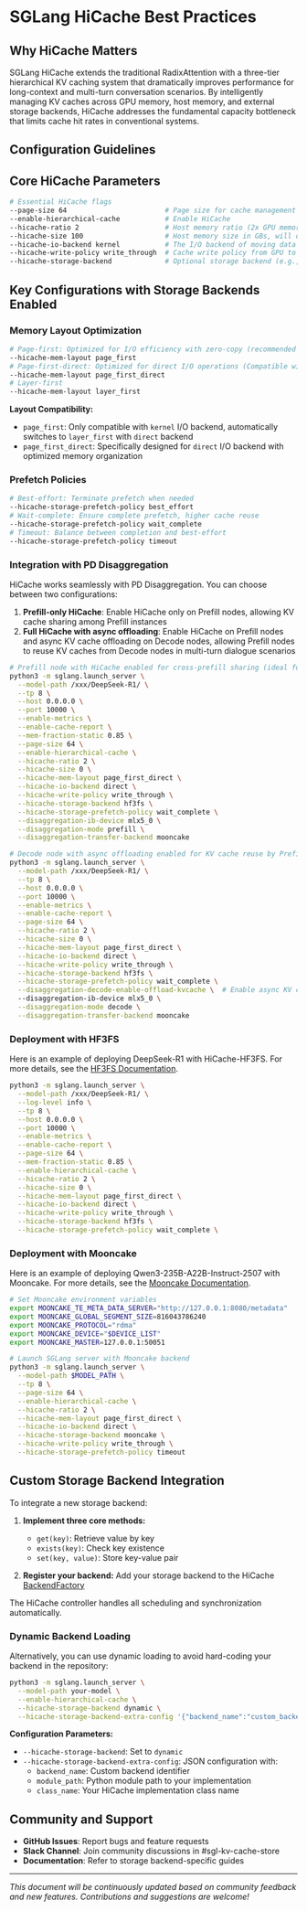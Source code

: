 # SGLang HiCache Best Practices

## Why HiCache Matters

SGLang HiCache extends the traditional RadixAttention with a three-tier hierarchical KV caching system that dramatically improves performance for long-context and multi-turn conversation scenarios. By intelligently managing KV caches across GPU memory, host memory, and external storage backends, HiCache addresses the fundamental capacity bottleneck that limits cache hit rates in conventional systems.

## Configuration Guidelines

## Core HiCache Parameters

```bash
# Essential HiCache flags
--page-size 64                        # Page size for cache management
--enable-hierarchical-cache           # Enable HiCache
--hicache-ratio 2                     # Host memory ratio (2x GPU memory)
--hicache-size 100                    # Host memory size in GBs, will override the above ratio
--hicache-io-backend kernel           # The I/O backend of moving data between CPU and GPU
--hicache-write-policy write_through  # Cache write policy from GPU to CPU
--hicache-storage-backend             # Optional storage backend (e.g., hf3fs, mooncake, etc.)
```

## Key Configurations with Storage Backends Enabled

### Memory Layout Optimization

```bash
# Page-first: Optimized for I/O efficiency with zero-copy (recommended with kernel backend)
--hicache-mem-layout page_first
# Page-first-direct: Optimized for direct I/O operations (Compatible with fa3 and same zero-copy performance as page_first)
--hicache-mem-layout page_first_direct
# Layer-first
--hicache-mem-layout layer_first
```
**Layout Compatibility:**
- `page_first`: Only compatible with `kernel` I/O backend, automatically switches to `layer_first` with `direct` backend
- `page_first_direct`: Specifically designed for `direct` I/O backend with optimized memory organization

### Prefetch Policies

```bash
# Best-effort: Terminate prefetch when needed
--hicache-storage-prefetch-policy best_effort
# Wait-complete: Ensure complete prefetch, higher cache reuse
--hicache-storage-prefetch-policy wait_complete
# Timeout: Balance between completion and best-effort
--hicache-storage-prefetch-policy timeout
```

### Integration with PD Disaggregation

HiCache works seamlessly with PD Disaggregation. You can choose between two configurations:

1. **Prefill-only HiCache**: Enable HiCache only on Prefill nodes, allowing KV cache sharing among Prefill instances
2. **Full HiCache with async offloading**: Enable HiCache on Prefill nodes and async KV cache offloading on Decode nodes, allowing Prefill nodes to reuse KV caches from Decode nodes in multi-turn dialogue scenarios

```bash
# Prefill node with HiCache enabled for cross-prefill sharing (ideal for SystemPrompt scenarios)
python3 -m sglang.launch_server \
  --model-path /xxx/DeepSeek-R1/ \
  --tp 8 \
  --host 0.0.0.0 \
  --port 10000 \
  --enable-metrics \
  --enable-cache-report \
  --mem-fraction-static 0.85 \
  --page-size 64 \
  --enable-hierarchical-cache \
  --hicache-ratio 2 \
  --hicache-size 0 \
  --hicache-mem-layout page_first_direct \
  --hicache-io-backend direct \
  --hicache-write-policy write_through \
  --hicache-storage-backend hf3fs \
  --hicache-storage-prefetch-policy wait_complete \
  --disaggregation-ib-device mlx5_0 \
  --disaggregation-mode prefill \
  --disaggregation-transfer-backend mooncake

# Decode node with async offloading enabled for KV cache reuse by Prefill (ideal for multi-turn conversations)
python3 -m sglang.launch_server \
  --model-path /xxx/DeepSeek-R1/ \
  --tp 8 \
  --host 0.0.0.0 \
  --port 10000 \
  --enable-metrics \
  --enable-cache-report \
  --page-size 64 \
  --hicache-ratio 2 \
  --hicache-size 0 \
  --hicache-mem-layout page_first_direct \
  --hicache-io-backend direct \
  --hicache-write-policy write_through \
  --hicache-storage-backend hf3fs \
  --hicache-storage-prefetch-policy wait_complete \
  --disaggregation-decode-enable-offload-kvcache \  # Enable async KV cache offloading in decode node
  --disaggregation-ib-device mlx5_0 \
  --disaggregation-mode decode \
  --disaggregation-transfer-backend mooncake
```


### Deployment with HF3FS

Here is an example of deploying DeepSeek-R1 with HiCache-HF3FS. For more details, see the [HF3FS Documentation](../../python/sglang/srt/mem_cache/storage/hf3fs/docs/README.md).

```bash
python3 -m sglang.launch_server \
  --model-path /xxx/DeepSeek-R1/ \
  --log-level info \
  --tp 8 \
  --host 0.0.0.0 \
  --port 10000 \
  --enable-metrics \
  --enable-cache-report \
  --page-size 64 \
  --mem-fraction-static 0.85 \
  --enable-hierarchical-cache \
  --hicache-ratio 2 \
  --hicache-size 0 \
  --hicache-mem-layout page_first_direct \
  --hicache-io-backend direct \
  --hicache-write-policy write_through \
  --hicache-storage-backend hf3fs \
  --hicache-storage-prefetch-policy wait_complete \
```

### Deployment with Mooncake

Here is an example of deploying Qwen3-235B-A22B-Instruct-2507 with Mooncake. For more details, see the [Mooncake Documentation](../../python/sglang/srt/mem_cache/storage/mooncake_store/README.md).

```bash
# Set Mooncake environment variables
export MOONCAKE_TE_META_DATA_SERVER="http://127.0.0.1:8080/metadata"
export MOONCAKE_GLOBAL_SEGMENT_SIZE=816043786240
export MOONCAKE_PROTOCOL="rdma"
export MOONCAKE_DEVICE="$DEVICE_LIST"
export MOONCAKE_MASTER=127.0.0.1:50051

# Launch SGLang server with Mooncake backend
python3 -m sglang.launch_server \
  --model-path $MODEL_PATH \
  --tp 8 \
  --page-size 64 \
  --enable-hierarchical-cache \
  --hicache-ratio 2 \
  --hicache-mem-layout page_first_direct \
  --hicache-io-backend direct \
  --hicache-storage-backend mooncake \
  --hicache-write-policy write_through \
  --hicache-storage-prefetch-policy timeout
```


## Custom Storage Backend Integration

To integrate a new storage backend:

1. **Implement three core methods:**
   - `get(key)`: Retrieve value by key
   - `exists(key)`: Check key existence
   - `set(key, value)`: Store key-value pair

2. **Register your backend:** Add your storage backend to the HiCache [BackendFactory](../../python/sglang/srt/mem_cache/storage/backend_factory.py#L188)

The HiCache controller handles all scheduling and synchronization automatically.

### Dynamic Backend Loading

Alternatively, you can use dynamic loading to avoid hard-coding your backend in the repository:

```bash
python3 -m sglang.launch_server \
  --model-path your-model \
  --enable-hierarchical-cache \
  --hicache-storage-backend dynamic \
  --hicache-storage-backend-extra-config '{"backend_name":"custom_backend_name", "module_path": "your_module_path", "class_name": "YourHiCacheClassName"}'
```

**Configuration Parameters:**
- `--hicache-storage-backend`: Set to `dynamic`
- `--hicache-storage-backend-extra-config`: JSON configuration with:
  - `backend_name`: Custom backend identifier
  - `module_path`: Python module path to your implementation
  - `class_name`: Your HiCache implementation class name


## Community and Support

- **GitHub Issues**: Report bugs and feature requests
- **Slack Channel**: Join community discussions in #sgl-kv-cache-store
- **Documentation**: Refer to storage backend-specific guides

---

*This document will be continuously updated based on community feedback and new features. Contributions and suggestions are welcome!*
